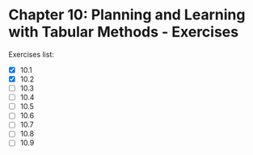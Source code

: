 # Chapter 10: Planning and Learning with Tabular Methods - Exercises

Exercises list:

- [x] 10.1
- [x] 10.2
- [ ] 10.3
- [ ] 10.4
- [ ] 10.5
- [ ] 10.6
- [ ] 10.7
- [ ] 10.8
- [ ] 10.9